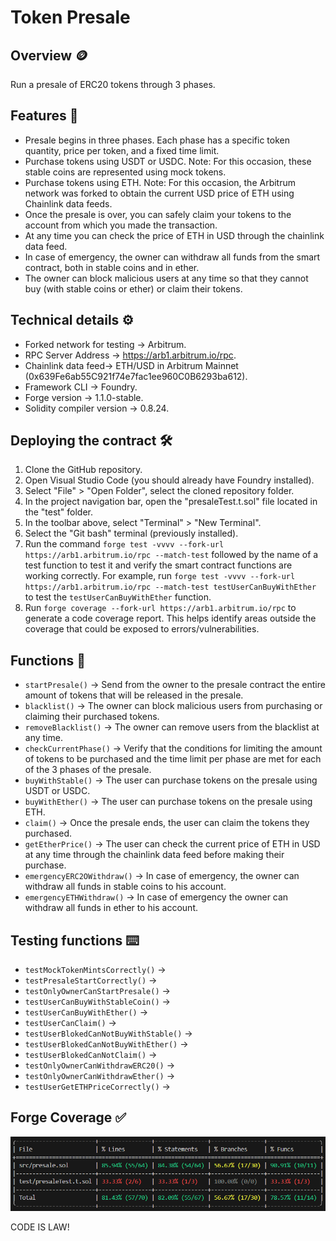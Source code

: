 # Token Presale
## Overview 🪙
Run a presale of ERC20 tokens through 3 phases.
## Features 📃
* Presale begins in three phases. Each phase has a specific token quantity, price per token, and a fixed time limit.
* Purchase tokens using USDT or USDC. Note: For this occasion, these stable coins are represented using mock tokens.
* Purchase tokens using ETH. Note: For this occasion, the Arbitrum network was forked to obtain the current USD price of ETH using Chainlink data feeds.
* Once the presale is over, you can safely claim your tokens to the account from which you made the transaction.
* At any time you can check the price of ETH in USD through the chainlink data feed.
* In case of emergency, the owner can withdraw all funds from the smart contract, both in stable coins and in ether.
* The owner can block malicious users at any time so that they cannot buy (with stable coins or ether) or claim their tokens.
## Technical details ⚙️
* Forked network for testing -> Arbitrum.
* RPC Server Address -> https://arb1.arbitrum.io/rpc.
* Chainlink data feed-> ETH/USD in Arbitrum Mainnet (0x639Fe6ab55C921f74e7fac1ee960C0B6293ba612).
* Framework CLI -> Foundry.
* Forge version -> 1.1.0-stable.
* Solidity compiler version -> 0.8.24.
## Deploying the contract 🛠️
1. Clone the GitHub repository.
2. Open Visual Studio Code (you should already have Foundry installed).
3. Select "File" > "Open Folder", select the cloned repository folder.
4. In the project navigation bar, open the "presaleTest.t.sol" file located in the "test" folder.
6. In the toolbar above, select "Terminal" > "New Terminal".
7. Select the "Git bash" terminal (previously installed).
8. Run the command `forge test -vvvv --fork-url https://arb1.arbitrum.io/rpc --match-test` followed by the name of a test function to test it and verify the smart contract functions are working correctly. For example, run `forge test -vvvv --fork-url https://arb1.arbitrum.io/rpc --match-test testUserCanBuyWithEther` to test the `testUserCanBuyWithEther` function.
12. Run `forge coverage --fork-url https://arb1.arbitrum.io/rpc` to generate a code coverage report. This helps identify areas outside the coverage that could be exposed to errors/vulnerabilities.
## Functions 📌
* `startPresale()` -> Send from the owner to the presale contract the entire amount of tokens that will be released in the presale.
* `blacklist()` -> The owner can block malicious users from purchasing or claiming their purchased tokens.
* `removeBlacklist()` -> The owner can remove users from the blacklist at any time.
* `checkCurrentPhase()` -> Verify that the conditions for limiting the amount of tokens to be purchased and the time limit per phase are met for each of the 3 phases of the presale.
* `buyWithStable()` -> The user can purchase tokens on the presale using USDT or USDC.
* `buyWithEther()` -> The user can purchase tokens on the presale using ETH.
* `claim()` -> Once the presale ends, the user can claim the tokens they purchased.
* `getEtherPrice()` -> The user can check the current price of ETH in USD at any time through the chainlink data feed before making their purchase.
* `emergencyERC2OWithdraw()` -> In case of emergency, the owner can withdraw all funds in stable coins to his account.
* `emergencyETHWithdraw()` -> In case of emergency the owner can withdraw all funds in ether to his account.

## Testing functions ⌨️
* `testMockTokenMintsCorrectly()` ->
* `testPresaleStartCorrectly()` ->
* `testOnlyOwnerCanStartPresale()` ->
* `testUserCanBuyWithStableCoin()` ->
* `testUserCanBuyWithEther()` ->
* `testUserCanClaim()` ->
* `testUserBlokedCanNotBuyWithStable()` ->
* `testUserBlokedCanNotBuyWithEther()` ->
* `testUserBlokedCanNotClaim()` ->
* `testOnlyOwnerCanWithdrawERC20()` ->
* `testOnlyOwnerCanWithdrawEther()` ->
* `testUserGetETHPriceCorrectly()` ->
## Forge Coverage ✅
![Forge Coverage](images/forgeCoverage.png)  

CODE IS LAW!
